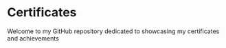 # Certificates
Welcome to my GitHub repository dedicated to showcasing my certificates and achievements
